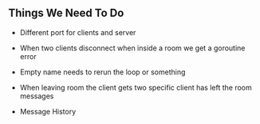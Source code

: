 ## Things We Need To Do 

- Different port for clients and server

- When two clients disconnect when inside a room we get a goroutine error

- Empty name needs to rerun the loop or something

- When leaving room the client gets two specific client has left the room messages

- Message History
